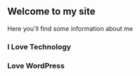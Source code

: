 ## Welcome to my site

Here you'll find some information about me



### I Love Technology


### Love WordPress


